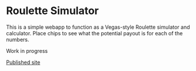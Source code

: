 # Roulette Simulator
This is a simple webapp to function as a Vegas-style Roulette simulator and calculator. Place chips to see what the potential payout is for each of the numbers.

Work in progress

[Published site](https://roulette-sim.vercel.app/)
